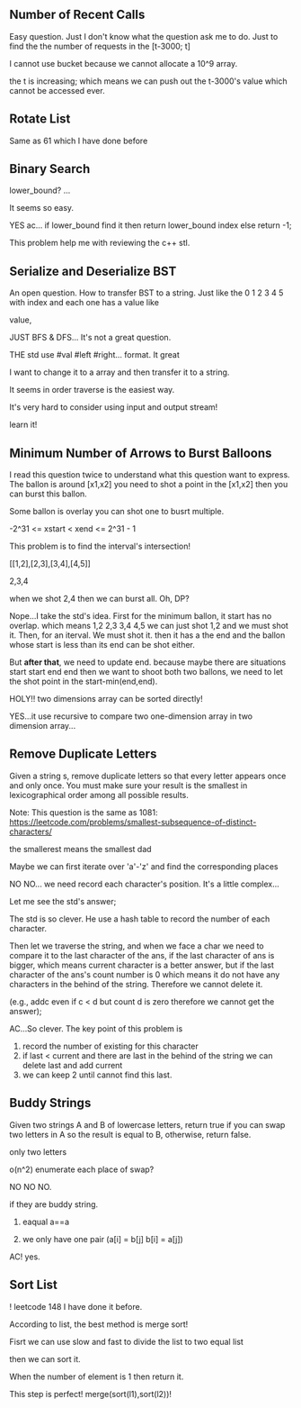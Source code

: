 ## Number of Recent Calls

Easy question. Just I don't know what the question ask me to do. Just to find the the number of requests in the [t-3000; t]

I cannot use bucket because we cannot allocate a 10^9 array.

the t is increasing; which means we can push out the t-3000's value which cannot be accessed ever.

## Rotate List

Same as 61 which I have done before


## Binary Search

lower_bound? ...

It seems so easy.

YES ac... if lower_bound find it then return lower_bound index else return -1;

This problem help me with reviewing the c++ stl.

## Serialize and Deserialize BST

An open question. How to transfer BST to a string. Just like the 0 1 2 3 4 5 with index and each one has a value like

value,

JUST BFS & DFS... It's not a great question.

THE std use #val #left #right... format. It great

I want to change it to a array and then transfer it to a string. 

It seems in order traverse is the easiest way.

It's very hard to consider using input and output stream!

learn it!

## Minimum Number of Arrows to Burst Balloons

I read this question twice to understand what this question want to express. The ballon is around [x1,x2] you need to shot a point in the [x1,x2] then you can burst this ballon.

Some ballon is overlay you can shot one to busrt multiple.

-2^31 <= xstart < xend <= 2^31 - 1

This problem is to find the interval's intersection!

[[1,2],[2,3],[3,4],[4,5]]

2,3,4

when we shot 2,4 then we can burst all. Oh, DP?

Nope...I take the std's idea. 
First for the minimum ballon, it start has no overlap. which means 1,2 2,3 3,4 4,5 we can just shot 1,2 and we must shot it. Then, for an iterval. We must shot it. then it has a the end and the ballon whose start is less than its end can be shot either. 

But **after that**, we need to update end. because maybe there are situations start start end end then we want to shoot both two ballons, we need to let the shot point in the start-min(end,end).

HOLY!! two dimensions array can be sorted directly!

YES...it use recursive to compare two one-dimension array in two dimension array...

## Remove Duplicate Letters

Given a string s, remove duplicate letters so that every letter appears once and only once. You must make sure your result is the smallest in lexicographical order among all possible results.

Note: This question is the same as 1081: https://leetcode.com/problems/smallest-subsequence-of-distinct-characters/

the smallerest means the smallest dad


Maybe we can first iterate over 'a'-'z' and find the corresponding places 

NO NO... we need record each character's position. It's a little complex...

Let me see the std's answer;

The std is so clever. He use a hash table to record the number of each character.

Then let we traverse the string, and when we face a char we need to compare it to the last character of the ans, if the last character of ans is bigger, which means current character is a better answer, but if the last character of the ans's count number is 0 which means it do not have any characters in the behind of the string. Therefore we cannot delete it.

(e.g., addc even if c < d but count d is zero therefore we cannot get the answer);

AC...So clever. The key point of this problem is

1. record the number of existing for this character
2. if last < current and there are last in the behind of the string we can delete last and add current
3. we can keep 2 until cannot find this last.

## Buddy Strings

Given two strings A and B of lowercase letters, return true if you can swap two letters in A so the result is equal to B, otherwise, return false.

only two letters

o(n^2) enumerate each place of swap?


NO NO NO.

if they are buddy string.

1. eaqual a==a

2. we only have one pair (a[i] = b[j] b[i] = a[j])

AC! yes.

## Sort List

! leetcode 148 I have done it before. 

According to list, the best method is merge sort!

Fisrt we can use slow and fast to divide the list to two equal list

then we can sort it.

When the number of element is 1 then return it.

This step is perfect! merge(sort(l1),sort(l2))!